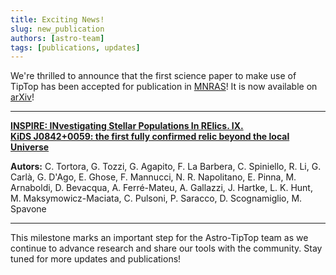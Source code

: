 ```yaml
---
title: Exciting News!
slug: new_publication
authors: [astro-team]
tags: [publications, updates]
---
```


We're thrilled to announce that the first science paper to make use of TipTop has been accepted for publication in [MNRAS](https://academic.oup.com/mnras)! It is now available on [arXiv](https://arxiv.org/abs/2505.13611)! <br />

---

**[INSPIRE: INvestigating Stellar Populations In RElics. IX.](/resources/references)** <br />
**[KiDS J0842+0059: the first fully confirmed relic beyond the local Universe](/resources/references)**

**Autors:**
C. Tortora, G. Tozzi, G. Agapito, F. La Barbera, C. Spiniello, R. Li, G. Carlà, G. D'Ago, E. Ghose, F. Mannucci, N. R. Napolitano, E. Pinna, M. Arnaboldi, D. Bevacqua, A. Ferré-Mateu, A. Gallazzi, J. Hartke, L. K. Hunt, M. Maksymowicz-Maciata, C. Pulsoni, P. Saracco, D. Scognamiglio, M. Spavone

---

This milestone marks an important step for the Astro-TipTop team as we continue to advance research and share our tools with the community. Stay tuned for more updates and publications!
<!-- truncate -->